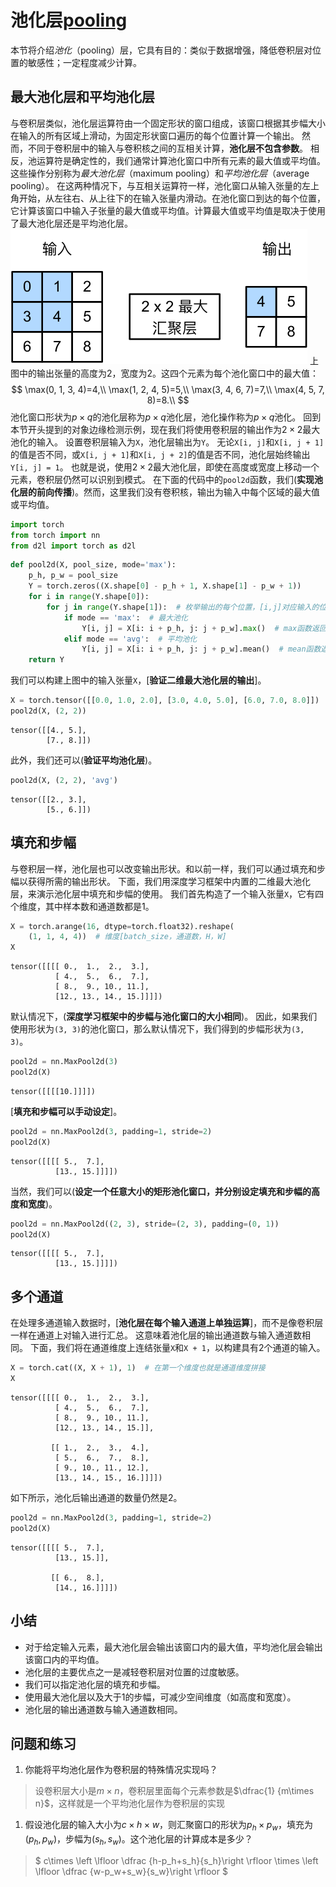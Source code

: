# 池化层[pooling](../../代码/convolutional-modern/pooling.md)
本节将介绍*池化*（pooling）层，它具有目的：类似于数据增强，降低卷积层对位置的敏感性；一定程度减少计算。
## 最大池化层和平均池化层
与卷积层类似，池化层运算符由一个固定形状的窗口组成，该窗口根据其步幅大小在输入的所有区域上滑动，为固定形状窗口遍历的每个位置计算一个输出。
然而，不同于卷积层中的输入与卷积核之间的互相关计算，**池化层不包含参数**。
相反，池运算符是确定性的，我们通常计算池化窗口中所有元素的最大值或平均值。这些操作分别称为*最大池化层*（maximum pooling）和*平均池化层*（average pooling）。
在这两种情况下，与互相关运算符一样，池化窗口从输入张量的左上角开始，从左往右、从上往下的在输入张量内滑动。在池化窗口到达的每个位置，它计算该窗口中输入子张量的最大值或平均值。计算最大值或平均值是取决于使用了最大池化层还是平均池化层。
![](../imgs/17-池化/pooling.svg)
上图中的输出张量的高度为$2$，宽度为$2$。这四个元素为每个池化窗口中的最大值：
$$
\max(0, 1, 3, 4)=4,\\
\max(1, 2, 4, 5)=5,\\
\max(3, 4, 6, 7)=7,\\
\max(4, 5, 7, 8)=8.\\
$$
池化窗口形状为$p \times q$的池化层称为$p \times q$池化层，池化操作称为$p \times q$池化。
回到本节开头提到的对象边缘检测示例，现在我们将使用卷积层的输出作为$2\times 2$最大池化的输入。
设置卷积层输入为`X`，池化层输出为`Y`。
无论`X[i, j]`和`X[i, j + 1]`的值是否不同，或`X[i, j + 1]`和`X[i, j + 2]`的值是否不同，池化层始终输出`Y[i, j] = 1`。
也就是说，使用$2\times 2$最大池化层，即使在高度或宽度上移动一个元素，卷积层仍然可以识别到模式。
在下面的代码中的`pool2d`函数，我们(**实现池化层的前向传播**)。然而，这里我们没有卷积核，输出为输入中每个区域的最大值或平均值。
```python
import torch
from torch import nn
from d2l import torch as d2l
```
```python
def pool2d(X, pool_size, mode='max'):
    p_h, p_w = pool_size
    Y = torch.zeros((X.shape[0] - p_h + 1, X.shape[1] - p_w + 1))
    for i in range(Y.shape[0]):
        for j in range(Y.shape[1]):  # 枚举输出的每个位置，[i,j]对应输入的位置[i至i+p_h,j至j+p_w]
            if mode == 'max':  # 最大池化
                Y[i, j] = X[i: i + p_h, j: j + p_w].max()  # max函数返回最大值
            elif mode == 'avg':  # 平均池化
                Y[i, j] = X[i: i + p_h, j: j + p_w].mean()  # mean函数返回平均值
    return Y
```
我们可以构建上图中的输入张量`X`，[**验证二维最大池化层的输出**]。
```python
X = torch.tensor([[0.0, 1.0, 2.0], [3.0, 4.0, 5.0], [6.0, 7.0, 8.0]])
pool2d(X, (2, 2))
```
    tensor([[4., 5.],
            [7., 8.]])
此外，我们还可以(**验证平均池化层**)。
```python
pool2d(X, (2, 2), 'avg')
```
    tensor([[2., 3.],
            [5., 6.]])
## 填充和步幅
与卷积层一样，池化层也可以改变输出形状。和以前一样，我们可以通过填充和步幅以获得所需的输出形状。
下面，我们用深度学习框架中内置的二维最大池化层，来演示池化层中填充和步幅的使用。
我们首先构造了一个输入张量`X`，它有四个维度，其中样本数和通道数都是1。
```python
X = torch.arange(16, dtype=torch.float32).reshape(
    (1, 1, 4, 4))  # 维度[batch_size，通道数，H，W]
X
```
    tensor([[[[ 0.,  1.,  2.,  3.],
              [ 4.,  5.,  6.,  7.],
              [ 8.,  9., 10., 11.],
              [12., 13., 14., 15.]]]])
默认情况下，(**深度学习框架中的步幅与池化窗口的大小相同**)。
因此，如果我们使用形状为`(3, 3)`的池化窗口，那么默认情况下，我们得到的步幅形状为`(3, 3)`。
```python
pool2d = nn.MaxPool2d(3)
pool2d(X)
```
    tensor([[[[10.]]]])
[**填充和步幅可以手动设定**]。
```python
pool2d = nn.MaxPool2d(3, padding=1, stride=2)
pool2d(X)
```
    tensor([[[[ 5.,  7.],
              [13., 15.]]]])
当然，我们可以(**设定一个任意大小的矩形池化窗口，并分别设定填充和步幅的高度和宽度**)。
```python
pool2d = nn.MaxPool2d((2, 3), stride=(2, 3), padding=(0, 1))
pool2d(X)
```
    tensor([[[[ 5.,  7.],
              [13., 15.]]]])
## 多个通道
在处理多通道输入数据时，[**池化层在每个输入通道上单独运算**]，而不是像卷积层一样在通道上对输入进行汇总。
这意味着池化层的输出通道数与输入通道数相同。
下面，我们将在通道维度上连结张量`X`和`X + 1`，以构建具有2个通道的输入。
```python
X = torch.cat((X, X + 1), 1)  # 在第一个维度也就是通道维度拼接
X
```
    tensor([[[[ 0.,  1.,  2.,  3.],
              [ 4.,  5.,  6.,  7.],
              [ 8.,  9., 10., 11.],
              [12., 13., 14., 15.]],
    
             [[ 1.,  2.,  3.,  4.],
              [ 5.,  6.,  7.,  8.],
              [ 9., 10., 11., 12.],
              [13., 14., 15., 16.]]]])
如下所示，池化后输出通道的数量仍然是2。
```python
pool2d = nn.MaxPool2d(3, padding=1, stride=2)
pool2d(X)
```
    tensor([[[[ 5.,  7.],
              [13., 15.]],
    
             [[ 6.,  8.],
              [14., 16.]]]])
## 小结
* 对于给定输入元素，最大池化层会输出该窗口内的最大值，平均池化层会输出该窗口内的平均值。
* 池化层的主要优点之一是减轻卷积层对位置的过度敏感。
* 我们可以指定池化层的填充和步幅。
* 使用最大池化层以及大于1的步幅，可减少空间维度（如高度和宽度）。
* 池化层的输出通道数与输入通道数相同。
## 问题和练习
1. 你能将平均池化层作为卷积层的特殊情况实现吗？
>设卷积层大小是$m\times n$，卷积层里面每个元素参数是$\dfrac{1} {m\times n}$，这样就是一个平均池化层作为卷积层的实现
1. 假设池化层的输入大小为$c\times h\times w$，则汇聚窗口的形状为$p_h\times p_w$，填充为$(p_h, p_w)$，步幅为$(s_h, s_w)$。这个池化层的计算成本是多少？
>$ c\times \left \lfloor \dfrac {h-p_h+s_h}{s_h}\right \rfloor \times \left \lfloor \dfrac {w-p_w+s_w}{s_w}\right \rfloor $
